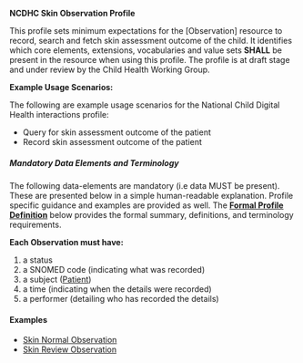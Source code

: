 **NCDHC Skin Observation Profile**

This profile sets minimum expectations for the [Observation] resource to record, search and fetch skin assessment outcome of the child. It identifies which core elements, extensions, vocabularies and value sets **SHALL** be present in the resource when using this profile. The profile is at draft stage and under review by the Child Health Working Group. 

**Example Usage Scenarios:**

The following are example usage scenarios for the National Child Digital Health interactions
profile:

-   Query for skin assessment outcome of the patient
-   Record skin assessment outcome of the patient

##### Mandatory Data Elements and Terminology


The following data-elements are mandatory (i.e data MUST be present). These are presented below in a simple human-readable explanation. Profile specific guidance and examples are provided as well.  The [**Formal Profile Definition**](#profile) below provides the  formal summary, definitions, and  terminology requirements.  

**Each Observation must have:**

1.  a status  
1.  a SNOMED code (indicating what was recorded)
1.  a subject ([Patient])
1.  a time (indicating when the details were recorded)
1.	a performer (detailing who has recorded the details)






#### Examples

- [Skin Normal Observation](ncdhc-observation-skin-normal-example.html)
- [Skin Review Observation](ncdhc-observation-skin-review-example.html)


[Patient]: http://build.fhir.org/ig/hl7au/au-fhir-childhealth/StructureDefinition-ncdhc-patient-baby.html